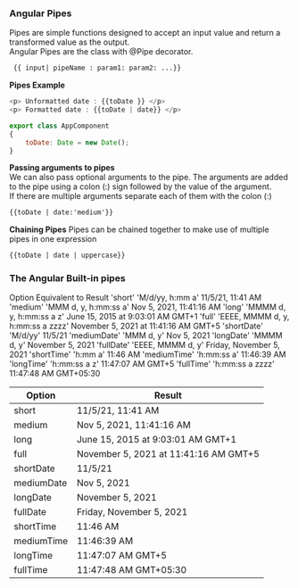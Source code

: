 ### Angular Pipes
Pipes are simple functions designed to accept an input value and return a transformed value as the output.     
Angular Pipes are the class with @Pipe decorator.
```html
 {{ input| pipeName : param1: param2: ...}}
```

__Pipes Example__    
```javascript 
<p> Unformatted date : {{toDate }} </p>
<p> Formatted date : {{toDate | date}} </p>

export class AppComponent 
{  
    toDate: Date = new Date(); 
}
```

__Passing arguments to pipes__     
We can also pass optional arguments to the pipe. The arguments are added to the pipe using a colon (:) sign followed by the value of the argument.     
If there are multiple arguments separate each of them with the colon (:)
```html 
{{toDate | date:'medium'}}
```

__Chaining Pipes__
Pipes can be chained together to make use of multiple pipes in one expression
```html 
{{toDate | date | uppercase}}
```

### The Angular Built-in pipes


Option	Equivalent to	Result
'short'	'M/d/yy, h:mm a'	11/5/21, 11:41 AM
'medium'	'MMM d, y, h:mm:ss a'	Nov 5, 2021, 11:41:16 AM
'long'	'MMMM d, y, h:mm:ss a z'	June 15, 2015 at 9:03:01 AM GMT+1
'full'	'EEEE, MMMM d, y, h:mm:ss a zzzz'	November 5, 2021 at 11:41:16 AM GMT+5
'shortDate'	'M/d/yy'	11/5/21
'mediumDate'	'MMM d, y'	Nov 5, 2021
'longDate'	'MMMM d, y'	November 5, 2021
'fullDate'	'EEEE, MMMM d, y'	Friday, November 5, 2021
'shortTime'	'h:mm a'	11:46 AM
'mediumTime'	'h:mm:ss a'	11:46:39 AM
'longTime'	'h:mm:ss a z'	11:47:07 AM GMT+5
'fullTime'	'h:mm:ss a zzzz'	11:47:48 AM GMT+05:30


| Option |   Result|
|----       |---------------|
|  short    |11/5/21, 11:41 AM     |
|  medium    |Nov 5, 2021, 11:41:16 AM     |
|  long    |  June 15, 2015 at 9:03:01 AM GMT+1    |
|  full    |  November 5, 2021 at 11:41:16 AM GMT+5    |
|  shortDate    |11/5/21     |
|  mediumDate    |Nov 5, 2021   |
|  longDate    |  November 5, 2021   |
|  fullDate    |  Friday, November 5, 2021    |
|  shortTime    |11:46 AM   |
|  mediumTime    |11:46:39 AM  |
|  longTime    |  11:47:07 AM GMT+5   |
|  fullTime    |  11:47:48 AM GMT+05:30    |


